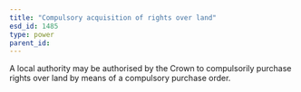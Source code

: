 ```yaml
---
title: "Compulsory acquisition of rights over land"
esd_id: 1485
type: power
parent_id:  
---
```


A local authority may be authorised by the Crown to compulsorily purchase rights over land by means of a compulsory purchase order.

